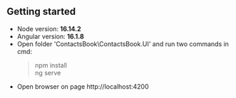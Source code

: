 ## Getting started
- Node version: **16.14.2**
- Angular version: **16.1.8**
- Open folder  'ContactsBook\ContactsBook.UI' and run two commands in cmd:
	> npm install  <br />
	> ng serve 
- Open browser on page http://localhost:4200